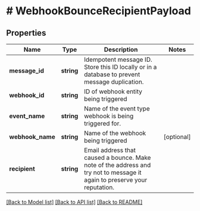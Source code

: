 # # WebhookBounceRecipientPayload

## Properties

Name | Type | Description | Notes
------------ | ------------- | ------------- | -------------
**message_id** | **string** | Idempotent message ID. Store this ID locally or in a database to prevent message duplication. | 
**webhook_id** | **string** | ID of webhook entity being triggered | 
**event_name** | **string** | Name of the event type webhook is being triggered for. | 
**webhook_name** | **string** | Name of the webhook being triggered | [optional] 
**recipient** | **string** | Email address that caused a bounce. Make note of the address and try not to message it again to preserve your reputation. | 

[[Back to Model list]](../../README#documentation-for-models) [[Back to API list]](../../README#documentation-for-api-endpoints) [[Back to README]](../../README)


